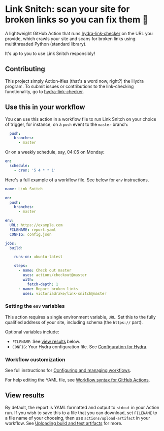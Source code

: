 # Link Snitch: scan your site for broken links so you can fix them 🔗

A lightweight GitHub Action that runs [hydra-link-checker](https://github.com/victoriadrake/hydra-link-checker) on the URL you provide, which crawls your site and scans for broken links using multithreaded Python (standard library).

It's up to you to use Link Snitch responsibly!

## Contributing

This project simply Action-ifies (that's a word now, right?) the Hydra program. To submit issues or contributions to the link-checking functionality, go to [hydra-link-checker](https://github.com/victoriadrake/hydra-link-checker).

## Use this in your workflow

You can use this action in a workflow file to run Link Snitch on your choice of trigger, for instance, on a `push` event to the `master` branch:

```yml
  push:
    branches:
      - master
```

Or on a weekly schedule, say, 04:05 on Monday:

```yml
on:
  schedule:
    - cron: '5 4 * * 1'
```

Here's a full example of a workflow file. See below for `env` instructions.

```yml
name: Link Snitch

on:
  push:
    branches:
      - master

env:
  URL: https://example.com
  FILENAME: report.yaml
  CONFIG: config.json

jobs:
  build:

    runs-on: ubuntu-latest

    steps:
      - name: Check out master
        uses: actions/checkout@master
        with:
          fetch-depth: 1
      - name: Report broken links
        uses: victoriadrake/link-snitch@master
```

### Setting the `env` variables

This action requires a single environment variable, `URL`. Set this to the fully qualified address of your site, including schema (the `https://` part).

Optional variables include:

- `FILENAME`: See [view results](#view-results) below.
- `CONFIG`: Your Hydra configuration file. See [Configuration for Hydra](https://github.com/victoriadrake/hydra-link-checker#configuration).

### Workflow customization

See full instructions for [Configuring and managing workflows](https://help.github.com/en/actions/configuring-and-managing-workflows).

For help editing the YAML file, see [Workflow syntax for GitHub Actions](https://help.github.com/en/actions/automating-your-workflow-with-github-actions/workflow-syntax-for-github-actions).

## View results

By default, the report is YAML formatted and output to `stdout` in your Action run. If you wish to save this to a file that you can download, set `FILENAME` to a file name of your choosing, then use `actions/upload-artifact` in your workflow. See [Uploading build and test artifacts](https://docs.github.com/en/actions/configuring-and-managing-workflows/persisting-workflow-data-using-artifacts#uploading-build-and-test-artifacts) for more.
